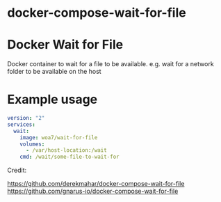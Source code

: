 # docker-compose-wait-for-file

# Docker Wait for File

Docker container to wait for a file to be available.
e.g. wait for a network folder to be available on the host

# Example usage

```yml
version: "2"
services:
  wait:
    image: woa7/wait-for-file
    volumes:
      - /var/host-location:/wait
    cmd: /wait/some-file-to-wait-for
```

Credit:

<https://github.com/derekmahar/docker-compose-wait-for-file>
<https://github.com/gnarus-io/docker-compose-wait-for-file>
